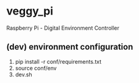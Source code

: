 # veggy_pi
Raspberry Pi - Digital Environment Controller

## (dev) environment configuration
1. pip install -r conf/requirements.txt
2. source conf/env
3. dev.sh
